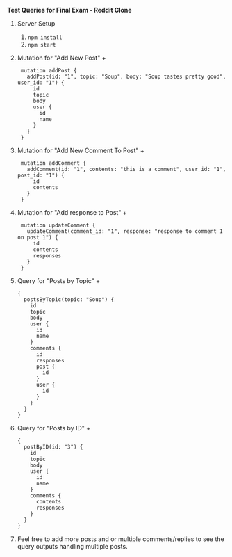 **Test Queries for Final Exam - Reddit Clone**

1. Server Setup
    1. ```npm install```
    2. ```npm start```
    
2. Mutation for "Add New Post"
    +
    ```
     mutation addPost {
       addPost(id: "1", topic: "Soup", body: "Soup tastes pretty good", user_id: "1") {
         id
         topic
         body
         user {
           id
           name
         }
       }
     }
    ```
   
3. Mutation for "Add New Comment To Post"
    + 
    ```
     mutation addComment {
       addComment(id: "1", contents: "this is a comment", user_id: "1", post_id: "1") {
         id
         contents
       }
     }
    ```

4. Mutation for "Add response to Post"
    +
    ```
     mutation updateComment {
       updateComment(comment_id: "1", response: "response to comment 1 on post 1") {
         id
         contents
         responses
       }
     }
    ```

5. Query for "Posts by Topic"
    +
    ```
    {
      postsByTopic(topic: "Soup") {
        id
        topic
        body
        user {
          id
          name
        }
        comments {
          id
          responses
          post {
            id
          }
          user {
            id
          }
        }
      }
    }
    ```
6. Query for "Posts by ID"
    +
    ```
    {
      postByID(id: "3") {
        id
        topic
        body
        user {
          id
          name
        }
        comments {
          contents
          responses
        }
      }
    }
    ```

7. Feel free to add more posts and or multiple comments/replies to see the query outputs handling
    multiple posts.